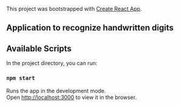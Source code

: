 This project was bootstrapped with [Create React App](https://github.com/facebook/create-react-app).

## Application to recognize handwritten digits

## Available Scripts

In the project directory, you can run:

### `npm start`

Runs the app in the development mode.<br />
Open [http://localhost:3000](http://localhost:3000) to view it in the browser.

